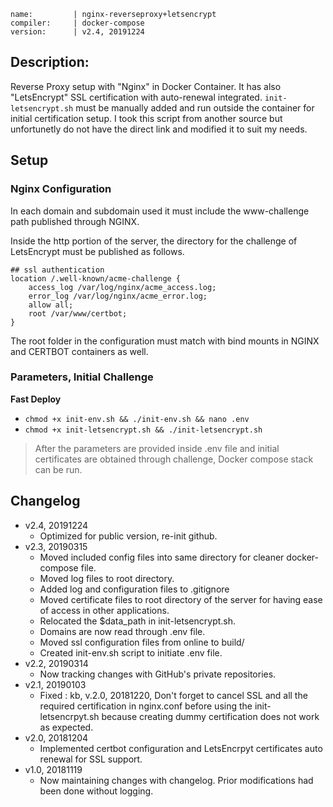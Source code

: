 ```
name:         | nginx-reverseproxy+letsencrypt
compiler:     | docker-compose
version:      | v2.4, 20191224
```

## Description:

Reverse Proxy setup with "Nginx" in Docker Container. It has also "LetsEncrypt" SSL certification with auto-renewal integrated. `init-letsencrypt.sh` must be manually added and run outside the container for initial certification setup. I took this script from another source but unfortunetly do not have the direct link and modified it to suit my needs.

## Setup

### Nginx Configuration
In each domain and subdomain used it must include the www-challenge path published through NGINX.

Inside the http portion of the server, the directory for the challenge of LetsEncrypt must be published as follows.
```
## ssl authentication
location /.well-known/acme-challenge {
    access_log /var/log/nginx/acme_access.log;
    error_log /var/log/nginx/acme_error.log;
    allow all;
    root /var/www/certbot;
}
```
The root folder in the configuration must match with bind mounts in NGINX and CERTBOT containers as well.

### Parameters, Initial Challenge
**Fast Deploy**
* `chmod +x init-env.sh && ./init-env.sh && nano .env`
* `chmod +x init-letsencrypt.sh && ./init-letsencrypt.sh`

> After the parameters are provided inside .env file and initial certificates are obtained through challenge, Docker compose stack can be run.

## Changelog
* v2.4, 20191224
  * Optimized for public version, re-init github.
* v2.3, 20190315
  * Moved included config files into same directory for cleaner docker-compose file.
  * Moved log files to root directory.
  * Added log and configuration files to .gitignore
  * Moved certificate files to root directory of the server for having ease of access in other applications.
  * Relocated the $data_path in init-letsencrypt.sh.
  * Domains are now read through .env file.
  * Moved ssl configuration files from online to build/
  * Created init-env.sh script to initiate .env file.
* v2.2, 20190314
  * Now tracking changes with GitHub's private repositories.
* v2.1, 20190103
  * Fixed : kb, v.2.0, 20181220, Don't forget to cancel SSL and all the required certification in nginx.conf before using the init-letsencrpyt.sh because creating dummy certification does not work as expected.
* v2.0, 20181204
  * Implemented certbot configuration and LetsEncrpyt certificates auto renewal for SSL support.
* v1.0, 20181119
  * Now maintaining changes with changelog. Prior modifications had been done without logging.
